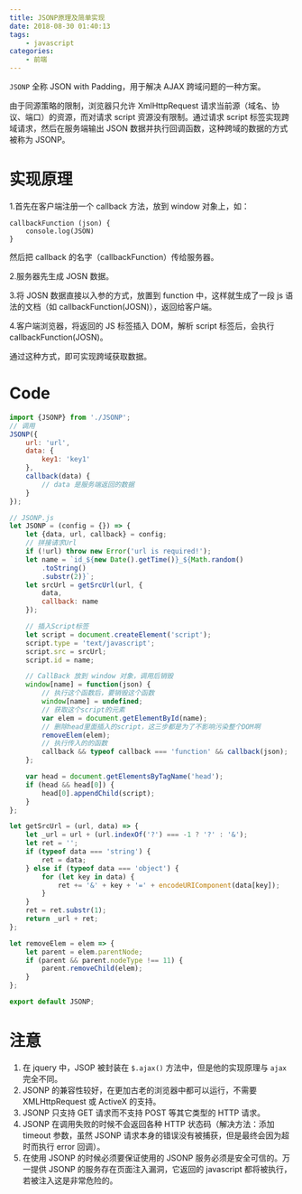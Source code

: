 ```yaml
---
title: JSONP原理及简单实现
date: 2018-08-30 01:40:13
tags:
    - javascript
categories: 
    - 前端
---
```


`JSONP` 全称 JSON with Padding，用于解决 AJAX 跨域问题的一种方案。

由于同源策略的限制，浏览器只允许 XmlHttpRequest 请求当前源（域名、协议、端口）的资源，而对请求 script 资源没有限制。通过请求 script 标签实现跨域请求，然后在服务端输出 JSON 数据并执行回调函数，这种跨域的数据的方式被称为 JSONP。

<!-- more -->

# 实现原理

1.首先在客户端注册一个 callback 方法，放到 window 对象上，如：

```
callbackFunction (json) {
    console.log(JSON)
}
```

然后把 callback 的名字（callbackFunction）传给服务器。

2.服务器先生成 JOSN 数据。

3.将 JOSN 数据直接以入参的方式，放置到 function 中，这样就生成了一段 js 语法的文档（如 callbackFunction(JOSN)），返回给客户端。

4.客户端浏览器，将返回的 JS 标签插入 DOM，解析 script 标签后，会执行 callbackFunction(JOSN)。

通过这种方式，即可实现跨域获取数据。

# Code

```javascript
import {JSONP} from './JSONP';
// 调用
JSONP({
    url: 'url',
    data: {
        key1: 'key1'
    },
    callback(data) {
        // data 是服务端返回的数据
    }
});
```

```javascript
// JSONP.js
let JSONP = (config = {}) => {
    let {data, url, callback} = config;
    // 拼接请求Url
    if (!url) throw new Error('url is required!');
    let name = `id_${new Date().getTime()}_${Math.random()
        .toString()
        .substr(2)}`;
    let srcUrl = getSrcUrl(url, {
        data,
        callback: name
    });

    // 插入Script标签
    let script = document.createElement('script');
    script.type = 'text/javascript';
    script.src = srcUrl;
    script.id = name;

    // CallBack 放到 window 对象，调用后销毁
    window[name] = function(json) {
        // 执行这个函数后，要销毁这个函数
        window[name] = undefined;
        // 获取这个script的元素
        var elem = document.getElementById(name);
        // 删除head里面插入的script，这三步都是为了不影响污染整个DOM啊
        removeElem(elem);
        // 执行传入的的函数
        callback && typeof callback === 'function' && callback(json);
    };

    var head = document.getElementsByTagName('head');
    if (head && head[0]) {
        head[0].appendChild(script);
    }
};

let getSrcUrl = (url, data) => {
    let _url = url + (url.indexOf('?') === -1 ? '?' : '&');
    let ret = '';
    if (typeof data === 'string') {
        ret = data;
    } else if (typeof data === 'object') {
        for (let key in data) {
            ret += '&' + key + '=' + encodeURIComponent(data[key]);
        }
    }
    ret = ret.substr(1);
    return _url + ret;
};

let removeElem = elem => {
    let parent = elem.parentNode;
    if (parent && parent.nodeType !== 11) {
        parent.removeChild(elem);
    }
};

export default JSONP;
```

# 注意

1. 在 jquery 中，JSOP 被封装在 `$.ajax()` 方法中，但是他的实现原理与 `ajax` 完全不同。
2. JSONP 的兼容性较好，在更加古老的浏览器中都可以运行，不需要 XMLHttpRequest 或 ActiveX 的支持。
3. JSONP 只支持 GET 请求而不支持 POST 等其它类型的 HTTP 请求。
4. JSONP 在调用失败的时候不会返回各种 HTTP 状态码（解决方法：添加 timeout 参数，虽然 JSONP 请求本身的错误没有被捕获，但是最终会因为超时而执行 error 回调）。
5. 在使用 JSONP 的时候必须要保证使用的 JSONP 服务必须是安全可信的。万一提供 JSONP 的服务存在页面注入漏洞，它返回的 javascript 都将被执行，若被注入这是非常危险的。
